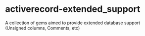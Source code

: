 activerecord-extended_support
=============================

A collection of gems aimed to provide extended database support (Unsigned columns, Comments, etc)